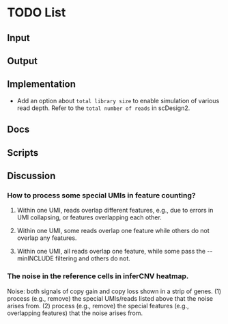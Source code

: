 # TODO List

## Input


## Output


## Implementation
- Add an option about `total library size` to enable simulation of various
  read depth.
  Refer to the `total number of reads` in scDesign2.


## Docs


## Scripts


## Discussion
### How to process some special UMIs in feature counting?
1. Within one UMI, reads overlap different features, e.g., due to errors in
   UMI collapsing, or features overlapping each other.

2. Within one UMI, some reads overlap one feature while others do not overlap
   any features.

3. Within one UMI, all reads overlap one feature, while some pass the
   --minINCLUDE filtering and others do not.

### The noise in the reference cells in inferCNV heatmap.
Noise: both signals of copy gain and copy loss shown in a strip of genes.
(1) process (e.g., remove) the special UMIs/reads listed above that the noise
    arises from.
(2) process (e.g., remove) the special features (e.g., overlapping features) 
    that the noise arises from.


